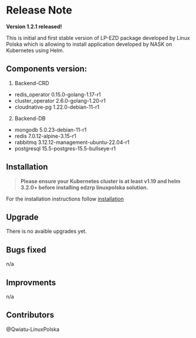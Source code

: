 # Release Note

**Version 1.2.1 released!**


This is initial and first stable version of LP-EZD package developed by Linux Polska which is allowing to install application developed by NASK on Kubernetes using Helm.

## Components version:
1. Backend-CRD
* redis_operator 0.15.0-golang-1.17-r1
* cluster_operator 2.6.0-golang-1.20-r1
* cloudnative-pg 1.22.0-debian-11-r1
2. Backend-DB
* mongodb 5.0.23-debian-11-r1
* redis 7.0.12-alpine-3.15-r1
* rabbitmq 3.12.12-management-ubuntu-22.04-r1
* postgresql 15.5-postgres-15.5-bullseye-r1

## Installation

> **Please ensure your Kubernetes cluster is at least v1.19 and helm 3.2.0+ before installing edzrp linuxpolska solution.**

For the installation instructions follow [installation](https://github.com/linuxpolska/ezd-rp/blob/main/INSTALLATION.md)


## Upgrade

There is no avaible upgrades yet.


## Bugs fixed

n/a

## Improvments

n/a

## Contributors
@Qwiatu-LinuxPolska
